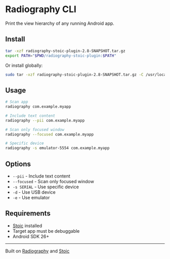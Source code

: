 # Radiography CLI

Print the view hierarchy of any running Android app.

## Install

```bash
tar -xzf radiography-stoic-plugin-2.8-SNAPSHOT.tar.gz
export PATH="$PWD/radiography-stoic-plugin:$PATH"
```

Or install globally:

```bash
sudo tar -xzf radiography-stoic-plugin-2.8-SNAPSHOT.tar.gz -C /usr/local/bin --strip-components=1
```

## Usage

```bash
# Scan app
radiography com.example.myapp

# Include text content
radiography --pii com.example.myapp

# Scan only focused window
radiography --focused com.example.myapp

# Specific device
radiography -s emulator-5554 com.example.myapp
```

## Options

- `--pii` - Include text content
- `--focused` - Scan only focused window
- `-s SERIAL` - Use specific device
- `-d` - Use USB device
- `-e` - Use emulator

## Requirements

- [Stoic](https://github.com/block/stoic) installed
- Target app must be debuggable
- Android SDK 26+

---

Built on [Radiography](https://github.com/square/radiography) and [Stoic](https://github.com/block/stoic)
